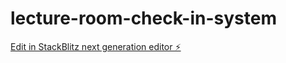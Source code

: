 # lecture-room-check-in-system

[Edit in StackBlitz next generation editor ⚡️](https://stackblitz.com/~/github.com/kwizeracobaye/lecture-room-check-in-system)